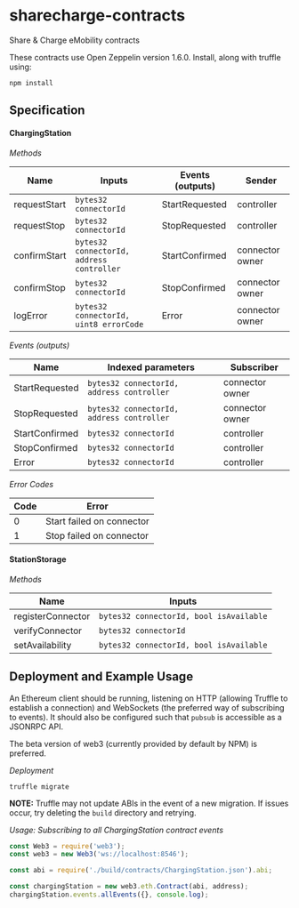 # sharecharge-contracts
Share &amp; Charge eMobility contracts

These contracts use Open Zeppelin version 1.6.0. Install, along with truffle using:

```
npm install
```

## Specification

#### ChargingStation

*Methods*

| Name            | Inputs                                      | Events (outputs)  | Sender          |
|-----------------|---------------------------------------------|-------------------|-----------------|
| requestStart    | `bytes32 connectorId`                       | StartRequested    | controller      |
| requestStop     | `bytes32 connectorId`                       | StopRequested     | controller      |
| confirmStart    | `bytes32 connectorId, address controller`   | StartConfirmed    | connector owner |
| confirmStop     | `bytes32 connectorId`                       | StopConfirmed     | connector owner |
| logError        | `bytes32 connectorId, uint8 errorCode`      | Error             | connector owner |

*Events (outputs)*

| Name            | Indexed parameters                        | Subscriber        |
|-----------------|-------------------------------------------|-------------------|
| StartRequested  | `bytes32 connectorId, address controller` | connector owner   |
| StopRequested   | `bytes32 connectorId, address controller` | connector owner   |
| StartConfirmed  | `bytes32 connectorId`                     | controller        |
| StopConfirmed   | `bytes32 connectorId`                     | controller        |
| Error           | `bytes32 connectorId`                     | controller        |

*Error Codes*

| Code    | Error                     |
|---------|---------------------------|
| 0       | Start failed on connector |
| 1       | Stop failed on connector  |

#### StationStorage

*Methods*

| Name                | Inputs                                    |
|---------------------|-------------------------------------------|
| registerConnector   | `bytes32 connectorId, bool isAvailable`   |
| verifyConnector     | `bytes32 connectorId`                     |
| setAvailability     | `bytes32 connectorId, bool isAvailable`   |

## Deployment and Example Usage

An Ethereum client should be running, listening on HTTP (allowing Truffle to establish a connection) and WebSockets (the preferred way of subscribing to events). It should also be configured such that `pubsub` is accessible as a JSONRPC API.

The beta version of web3 (currently provided by default by NPM) is preferred.

*Deployment*
```
truffle migrate
```
**NOTE:** Truffle may not update ABIs in the event of a new migration. If issues occur, try deleting the `build` directory and retrying.

*Usage: Subscribing to all ChargingStation contract events*
```js
const Web3 = require('web3');     
const web3 = new Web3('ws://localhost:8546');

const abi = require('./build/contracts/ChargingStation.json').abi;

const chargingStation = new web3.eth.Contract(abi, address);
chargingStation.events.allEvents({}, console.log);
```
